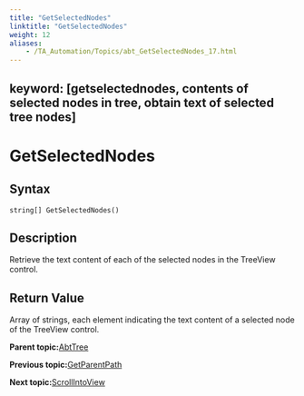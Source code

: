 ```yaml
--- 
title: "GetSelectedNodes"
linktitle: "GetSelectedNodes"
weight: 12
aliases: 
    - /TA_Automation/Topics/abt_GetSelectedNodes_17.html
---
```

keyword: [getselectednodes, contents of selected nodes in tree, obtain text of selected tree nodes]
---

# GetSelectedNodes

## Syntax

`string[] GetSelectedNodes()`

## Description

Retrieve the text content of each of the selected nodes in the TreeView control.

## Return Value

Array of strings, each element indicating the text content of a selected node of the TreeView control.

**Parent topic:**[AbtTree](/TA_Automation/Topics/abt_AbtTree.html)

**Previous topic:**[GetParentPath](/TA_Automation/Topics/abt_GetParentPath_17.html)

**Next topic:**[ScrollIntoView](/TA_Automation/Topics/abt_ScrollIntoView_17.html)

